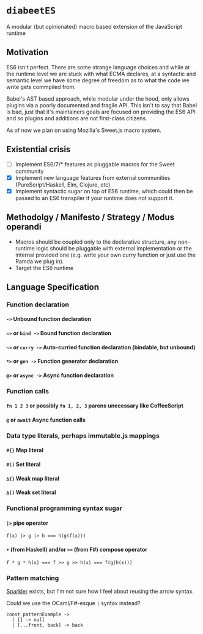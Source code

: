 # `diabeetES`

A modular (but opinionated) macro based extension of the JavaScript runtime 

## Motivation

ES6 isn't perfect. There are some strange language choices and while at the runtime level we are stuck with what ECMA declares, at a syntactic and semantic level we have some degree of freedom as to what the code we write gets commpiled from.

Babel's AST based approach, while modular under the hood, only allows plugins via a poorly documented and fragile API. This isn't to say that Babel is bad, just that it's maintainers goals are focused on providing the ES6 API and so plugins and additions are not first-class citizens.

As of now we plan on using Mozilla's Sweet.js macro system.

## Existential crisis

- [ ] Implement ES6/7/* features as pluggable macros for the Sweet community
- [x] Implement new language features from external communities (PureScript/Haskell, Elm, Clojure, etc)
- [x] Implement syntactic sugar on top of ES6 runtime, which could then be passed to an ES6 transpiler if your runtime does not support it.

## Methodolgy / Manifesto / Strategy / Modus operandi
* Macros should be coupled only to the declarative structure, any non-runtime logic should be pluggable with external implementation or the internal provided one (e.g. write your own curry function or just use the Ramda we plug in).
* Target the ES6 runtime

## Language Specification

### Function declaration
#### `->` Unbound function declaration
#### `=>` or `bind ->` Bound function declaration
#### `~>` or `curry ->` Auto-curried function declaration (bindable, but unbound)
#### `*>` or `gen ->` Function generator declaration
#### `@>` or `async ->` Async function declaration

### Function calls
#### `fn 1 2 3` or possibly `fn 1, 2, 3` parens unecessary like CoffeeScript
#### `@` or `await` Async function calls

### Data type literals, perhaps immutable.js mappings
#### `#{}` Map literal
#### `#()` Set literal
#### `∆{}` Weak map literal
#### `∆()` Weak set literal

### Functional programming syntax sugar
#### `|>` pipe operator
`f(x) |> g |> h === h(g(f(x)))`
#### `•` (from Haskell) and/or `>>` (from F#) compose operator
`f * g * h(x) === f >> g >> h(x) === f(g(h(x)))`

### Pattern matching
[Sparkler](https://github.com/natefaubion/sparkler) exists, but I'm not sure how I feel about reusing the arrow syntax.

Could we use the OCaml/F#-esque `|` syntax instead?

```
const patternExample ->
  | [] -> null
  | [...front, back] -> back
 ```


